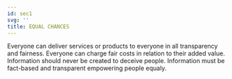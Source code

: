 ```yaml
---
id: sec1
svg: ''
title: EQUAL CHANCES
---
```


Everyone can deliver services or products to everyone in all transparency and fairness. Everyone can charge fair costs in relation to their added value. Information should never be created to deceive people. Information must be fact-based and transparent empowering people equaly.
